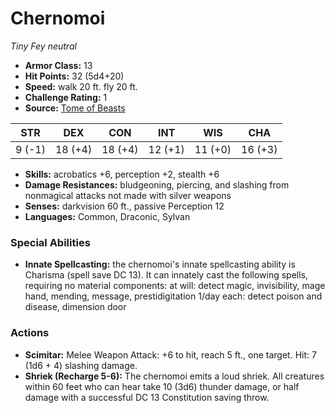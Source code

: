 # Chernomoi

*Tiny* *Fey* *neutral*

- **Armor Class:** 13
- **Hit Points:** 32 (5d4+20)
- **Speed:** walk 20 ft. fly 20 ft.
- **Challenge Rating:** 1
- **Source:** [Tome of Beasts](https://koboldpress.com/kpstore/product/tome-of-beasts-for-5th-edition-print/)

| STR | DEX | CON | INT | WIS | CHA |
| --- | --- | --- | --- | --- | --- |
| 9 (-1) | 18 (+4) | 18 (+4) | 12 (+1) | 11 (+0) | 16 (+3) |

- **Skills:** acrobatics +6, perception +2, stealth +6
- **Damage Resistances:** bludgeoning, piercing, and slashing from nonmagical attacks not made with silver weapons
- **Senses:** darkvision 60 ft., passive Perception 12
- **Languages:** Common, Draconic, Sylvan
### Special Abilities
- **Innate Spellcasting:** the chernomoi's innate spellcasting ability is Charisma (spell save DC 13). It can innately cast the following spells, requiring no material components:  at will: detect magic, invisibility, mage hand, mending, message, prestidigitation  1/day each: detect poison and disease, dimension door
### Actions
- **Scimitar:** Melee Weapon Attack: +6 to hit, reach 5 ft., one target. Hit: 7 (1d6 + 4) slashing damage.
- **Shriek (Recharge 5-6):** The chernomoi emits a loud shriek. All creatures within 60 feet who can hear take 10 (3d6) thunder damage, or half damage with a successful DC 13 Constitution saving throw.
